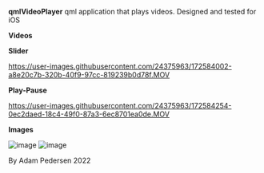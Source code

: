 **qmlVideoPlayer**
qml application that plays videos.
Designed and tested for iOS

**Videos**

**Slider**

https://user-images.githubusercontent.com/24375963/172584002-a8e20c7b-320b-40f9-97cc-819239b0d78f.MOV

**Play-Pause**

https://user-images.githubusercontent.com/24375963/172584254-0ec2daed-18c4-49f0-87a3-6ec8701ea0de.MOV

**Images**

![image](https://user-images.githubusercontent.com/24375963/172582718-68fa422c-8baf-4fe3-851b-ddc75184d7de.png)
![image](https://user-images.githubusercontent.com/24375963/172582767-bf77c262-0c52-42f8-8fb5-f8af9df4cdf2.png)

By Adam Pedersen 2022
